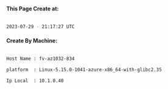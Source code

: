 
   
#### This Page Create at:

```bash

2023-07-29 - 21:17:27 UTC

```

#### Create By Machine:

```bash

Host Name : fv-az1032-834

platform  : Linux-5.15.0-1041-azure-x86_64-with-glibc2.35

Ip Local  : 10.1.0.40

```

